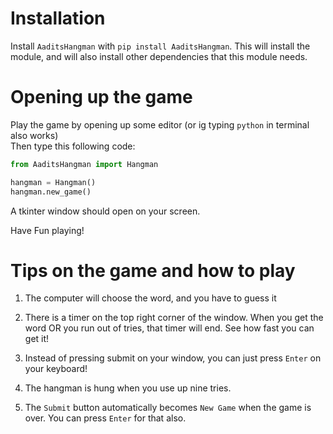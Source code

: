 # Installation
Install `AaditsHangman` with `pip install AaditsHangman`. 
This will install the module, and will also install other dependencies that this module needs.

# Opening up the game
Play the game by opening up some editor (or ig typing `python` in terminal also works)  
Then type this following code:
```py
from AaditsHangman import Hangman

hangman = Hangman()
hangman.new_game()
```
A tkinter window should open on your screen.

Have Fun playing!
# Tips on the game and how to play
1. The computer will choose the word, and you have to guess it

2. There is a timer on the top right corner of the window. When you get the word OR you run out of tries, that timer will end. See how fast you can get it!

3. Instead of pressing submit on your window, you can just press `Enter` on your keyboard!

4. The hangman is hung when you use up nine tries.

5. The `Submit` button automatically becomes `New Game` when the game is over. You can press `Enter` for that also.

